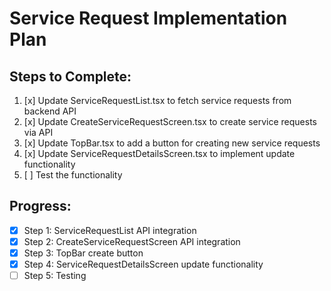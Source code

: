 # Service Request Implementation Plan

## Steps to Complete:

1. [x] Update ServiceRequestList.tsx to fetch service requests from backend API
2. [x] Update CreateServiceRequestScreen.tsx to create service requests via API
3. [x] Update TopBar.tsx to add a button for creating new service requests
4. [x] Update ServiceRequestDetailsScreen.tsx to implement update functionality
5. [ ] Test the functionality

## Progress:

- [x] Step 1: ServiceRequestList API integration
- [x] Step 2: CreateServiceRequestScreen API integration  
- [x] Step 3: TopBar create button
- [x] Step 4: ServiceRequestDetailsScreen update functionality
- [ ] Step 5: Testing
